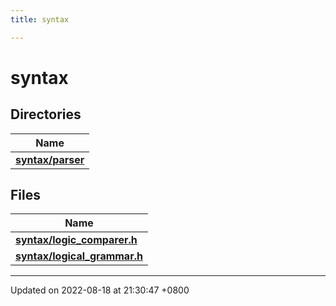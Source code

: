 ```yaml
---
title: syntax

---
```


# syntax



## Directories

| Name           |
| -------------- |
| **[syntax/parser](dir_033c62819f8044885a772cd72bae2e8d.md#dir-syntax/parser)**  |

## Files

| Name           |
| -------------- |
| **[syntax/logic_comparer.h](logic__comparer_8h.md#file-logic-comparer.h)**  |
| **[syntax/logical_grammar.h](logical__grammar_8h.md#file-logical-grammar.h)**  |






-------------------------------

Updated on 2022-08-18 at 21:30:47 +0800
